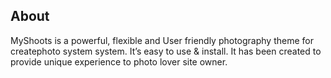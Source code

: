 ## About
MyShoots is a powerful, flexible and User friendly photography theme for createphoto system system. It’s easy to use & install. It has been created to provide unique experience to photo lover site owner.

